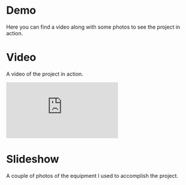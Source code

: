 # Demo
Here you can find a video along with some photos to see the project in action.

# Video
A video of the project in action.

<iframe class="video" src="https://www.youtube.com/embed/ghVK01eUZNU" frameborder="0" allow="autoplay; encrypted-media" allowfullscreen></iframe>

# Slideshow
A couple of photos of the equipment I used to accomplish the project.
